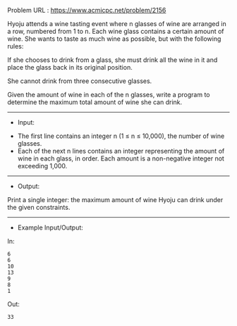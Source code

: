 Problem URL : https://www.acmicpc.net/problem/2156

Hyoju attends a wine tasting event where n glasses of wine are arranged in a row, numbered from 1 to n. Each wine glass contains a certain amount of wine. She wants to taste as much wine as possible, but with the following rules:

If she chooses to drink from a glass, she must drink all the wine in it and place the glass back in its original position.

She cannot drink from three consecutive glasses.

Given the amount of wine in each of the n glasses, write a program to determine the maximum total amount of wine she can drink.

---
* Input:

- The first line contains an integer n (1 ≤ n ≤ 10,000), the number of wine glasses.
- Each of the next n lines contains an integer representing the amount of wine in each glass, in order. Each amount is a non-negative integer not exceeding 1,000.

---
* Output:

Print a single integer: the maximum amount of wine Hyoju can drink under the given constraints.

---
* Example Input/Output:

In:
```
6
6
10
13
9
8
1
```

Out:
```
33
```